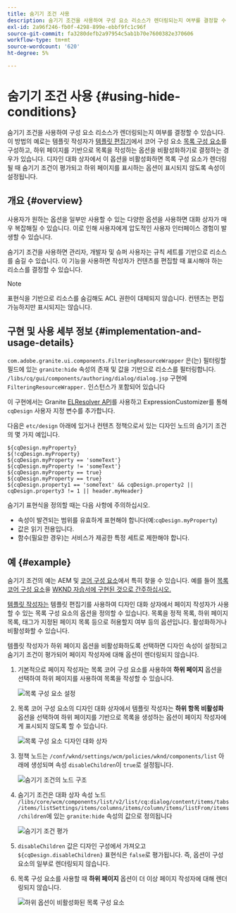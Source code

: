```yaml
---
title: 숨기기 조건 사용
description: 숨기기 조건을 사용하여 구성 요소 리소스가 렌더링되는지 여부를 결정할 수 있습니다.
exl-id: 2a96f246-fb0f-4298-899e-ebbf9fc1c96f
source-git-commit: fa3280defb2a97954c5ab1b70e7600382e370606
workflow-type: tm+mt
source-wordcount: '620'
ht-degree: 5%

---
```


# 숨기기 조건 사용 {#using-hide-conditions}

숨기기 조건을 사용하여 구성 요소 리소스가 렌더링되는지 여부를 결정할 수 있습니다. 이 방법의 예로는 템플릿 작성자가 [템플릿 편집기](/help/sites-cloud/authoring/features/templates.md)에서 코어 구성 요소 [목록 구성 요소](https://docs.adobe.com/content/help/ko-KR/experience-manager-core-components/using/components/list.html)를 구성하고, 하위 페이지를 기반으로 목록을 작성하는 옵션을 비활성화하기로 결정하는 경우가 있습니다. 디자인 대화 상자에서 이 옵션을 비활성화하면 목록 구성 요소가 렌더링될 때 숨기기 조건이 평가되고 하위 페이지를 표시하는 옵션이 표시되지 않도록 속성이 설정됩니다.

## 개요 {#overview}

사용자가 원하는 옵션을 일부만 사용할 수 있는 다양한 옵션을 사용하면 대화 상자가 매우 복잡해질 수 있습니다. 이로 인해 사용자에게 압도적인 사용자 인터페이스 경험이 발생할 수 있습니다.

숨기기 조건을 사용하면 관리자, 개발자 및 슈퍼 사용자는 규칙 세트를 기반으로 리소스를 숨길 수 있습니다. 이 기능을 사용하면 작성자가 컨텐츠를 편집할 때 표시해야 하는 리소스를 결정할 수 있습니다.

>[!NOTE]
>
>표현식을 기반으로 리소스를 숨김해도 ACL 권한이 대체되지 않습니다. 컨텐츠는 편집 가능하지만 표시되지는 않습니다.

## 구현 및 사용 세부 정보 {#implementation-and-usage-details}

`com.adobe.granite.ui.components.FilteringResourceWrapper` 은(는) 필터링할 필드에 있는  `granite:hide` 속성의 존재 및 값을 기반으로 리소스를 필터링합니다. `/libs/cq/gui/components/authoring/dialog/dialog.jsp` 구현에 `FilteringResourceWrapper.` 인스턴스가 포함되어 있습니다

이 구현에서는 Granite [ELResolver API](https://helpx.adobe.com/experience-manager/6-5/sites/developing/using/reference-materials/granite-ui/api/jcr_root/libs/granite/ui/docs/server/el.html)를 사용하고 ExpressionCustomizer를 통해 `cqDesign` 사용자 지정 변수를 추가합니다.

다음은 `etc/design` 아래에 있거나 컨텐츠 정책으로서 있는 디자인 노드의 숨기기 조건의 몇 가지 예입니다.

```
${cqDesign.myProperty}
${!cqDesign.myProperty}
${cqDesign.myProperty == 'someText'}
${cqDesign.myProperty != 'someText'}
${cqDesign.myProperty == true}
${cqDesign.myProperty == true}
${cqDesign.property1 == 'someText' && cqDesign.property2 || cqDesign.property3 != 1 || header.myHeader}
```

숨기기 표현식을 정의할 때는 다음 사항에 주의하십시오.

* 속성이 발견되는 범위를 유효하게 표현해야 합니다(예:`cqDesign.myProperty`)
* 값은 읽기 전용입니다.
* 함수(필요한 경우)는 서비스가 제공한 특정 세트로 제한해야 합니다.

## 예 {#example}

숨기기 조건의 예는 AEM 및 [코어 구성 요소](https://docs.adobe.com/content/help/ko-KR/experience-manager-core-components/using/introduction.html)에서 특히 찾을 수 있습니다. 예를 들어 [목록 코어 구성 요소](https://docs.adobe.com/content/help/en/experience-manager-core-components/using/components/list.html)을 [WKND 자습서에 구현된 것으로 간주하십시오.](/help/implementing/developing/introduction/develop-wknd-tutorial.md)

[템플릿 작성자는](/help/sites-cloud/authoring/features/templates.md) 템플릿 편집기를 사용하여 디자인 대화 상자에서 페이지 작성자가 사용할 수 있는 목록 구성 요소의 옵션을 정의할 수 있습니다. 목록을 정적 목록, 하위 페이지 목록, 태그가 지정된 페이지 목록 등으로 허용할지 여부 등의 옵션입니다. 활성화하거나 비활성화할 수 있습니다.

템플릿 작성자가 하위 페이지 옵션을 비활성화하도록 선택하면 디자인 속성이 설정되고 숨기기 조건이 평가되어 페이지 작성자에 대해 옵션이 렌더링되지 않습니다.

1. 기본적으로 페이지 작성자는 목록 코어 구성 요소를 사용하여 **하위 페이지** 옵션을 선택하여 하위 페이지를 사용하여 목록을 작성할 수 있습니다.

   ![목록 구성 요소 설정](assets/hide-conditions-list-settings.png)

1. 목록 코어 구성 요소의 디자인 대화 상자에서 템플릿 작성자는 **하위 항목 비활성화** 옵션을 선택하여 하위 페이지를 기반으로 목록을 생성하는 옵션이 페이지 작성자에게 표시되지 않도록 할 수 있습니다.

   ![목록 구성 요소 디자인 대화 상자](assets/hide-conditions-list-design.png)

1. 정책 노드는 `/conf/wknd/settings/wcm/policies/wknd/components/list` 아래에 생성되며 속성 `disableChildren`이 `true`로 설정됩니다.

   ![숨기기 조건의 노드 구조](assets/hide-conditions-node-structure.png)

1. 숨기기 조건은 대화 상자 속성 노드 `/libs/core/wcm/components/list/v2/list/cq:dialog/content/items/tabs/items/listSettings/items/columns/items/column/items/listFrom/items/children`에 있는 `granite:hide` 속성의 값으로 정의됩니다

   ![숨기기 조건 평가](assets/hide-conditions-evaluation.png)

1. `disableChildren` 값은 디자인 구성에서 가져오고 `${cqDesign.disableChildren}` 표현식은 `false`로 평가됩니다. 즉, 옵션이 구성 요소의 일부로 렌더링되지 않습니다.

1. 목록 구성 요소를 사용할 때 **하위 페이지** 옵션이 더 이상 페이지 작성자에 대해 렌더링되지 않습니다.

   ![하위 옵션이 비활성화된 목록 구성 요소](assets/hide-conditions-child-disabled.png)
